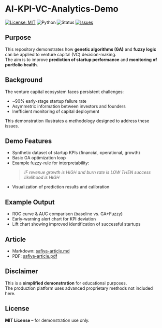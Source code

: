 # Al-KPI-VC-Analytics-Demo

[![License: MIT](https://img.shields.io/badge/License-MIT-yellow.svg)](./LICENSE)
![Python](https://img.shields.io/badge/python-3.9%2B-blue.svg)
![Status](https://img.shields.io/badge/status-demo-lightgrey.svg)
[![Issues](https://img.shields.io/github/issues/SafiyaWhoba/AI-KPI-VC-Analytics-Demo.svg)](https://github.com/SafiyaWhoba/AI-KPI-VC-Analytics-Demo/issues)



## Purpose
This repository demonstrates how **genetic algorithms (GA)** and **fuzzy logic** can be applied to venture capital (VC) decision-making.  
The aim is to improve **prediction of startup performance** and **monitoring of portfolio health**.



## Background
The venture capital ecosystem faces persistent challenges:

- ~90% early-stage startup failure rate  
- Asymmetric information between investors and founders  
- Inefficient monitoring of capital deployment  

This demonstration illustrates a methodology designed to address these issues.



## Demo Features
- Synthetic dataset of startup KPIs (financial, operational, growth)  
- Basic GA optimization loop  
- Example fuzzy-rule for interpretability:  
  > *IF revenue growth is HIGH and burn rate is LOW THEN success likelihood is HIGH*  
- Visualization of prediction results and calibration  


## Example Output
- ROC curve & AUC comparison (baseline vs. GA+Fuzzy)  
- Early-warning alert chart for KPI deviation  
- Lift chart showing improved identification of successful startups  



## Article
- Markdown: [safiya-article.md](safiya-article.md)  
- PDF: [safiya-article.pdf](safiya-article.pdf)  



## Disclaimer
This is a **simplified demonstration** for educational purposes.  
The production platform uses advanced proprietary methods not included here.



## License
**MIT License** – for demonstration use only.
